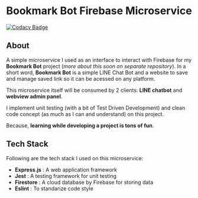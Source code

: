 # Bookmark Bot Firebase Microservice

[![Codacy Badge](https://api.codacy.com/project/badge/Grade/ae2692625d0e431d96a82fed2ff2215f)](https://www.codacy.com/manual/rogojagad/bookmark-bot-firebase-service?utm_source=github.com&utm_medium=referral&utm_content=rogojagad/bookmark-bot-firebase-service&utm_campaign=Badge_Grade)

## About

A simple microservice I used as an interface to interact with Firebase for my **Bookmark Bot** project (_more about this soon on separate repository_). In a short word, **Bookmark Bot** is a simple LINE Chat Bot and a website to save and manage saved link so it can be acessed on any platform.

This microservice itself will be consumed by 2 clients: **LINE chatbot** and **webview admin panel**.

I implement unit testing (with a bit of Test Driven Development) and clean code concept (as much as I can and understand) on this project.

Because, **learning while developing a project is tons of fun**.

## Tech Stack

Following are the tech stack I used on this microservice:

-   **Express.js** : A web application framework
-   **Jest** : A testing framework for unit testing
-   **Firestore** : A cloud database by Firebase for storing data
-   **Eslint** : To standarize code style
